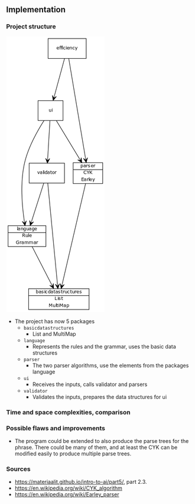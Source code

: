 ## Implementation

### Project structure

![structure diagram](../documentation/img/structure.png "structure")

- The project has now 5 packages
    - `basicdatastructures`
        - List and MultiMap
    - `language`
        - Represents the rules and the grammar, uses the basic data structures
    - `parser`
        - The two parser algorithms, use the elements from the packages language
    - `ui`
        - Receives the inputs, calls validator and parsers
    - `validator`   
        - Validates the inputs, prepares the data structures for ui
    
### Time and space complexities, comparison


### Possible flaws and improvements
- The program could be extended to also produce the parse trees for the phrase. There could be many of them, and at least the CYK can be modified easily to produce multiple parse trees.

### Sources
- https://materiaalit.github.io/intro-to-ai/part5/, part 2.3.
- https://en.wikipedia.org/wiki/CYK_algorithm
- https://en.wikipedia.org/wiki/Earley_parser

